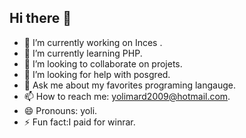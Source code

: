 ## Hi there 👋

- 🔭 I’m currently working on Inces .
- 🌱 I’m currently learning PHP.
- 👯 I’m looking to collaborate on projets.
- 🤔 I’m looking for help with posgred.
- 💬 Ask me about my favorites programing langauge.
- 📫 How to reach me: yolimard2009@hotmail.com.
- 😄 Pronouns: yoli.
- ⚡ Fun fact:I paid for winrar.

